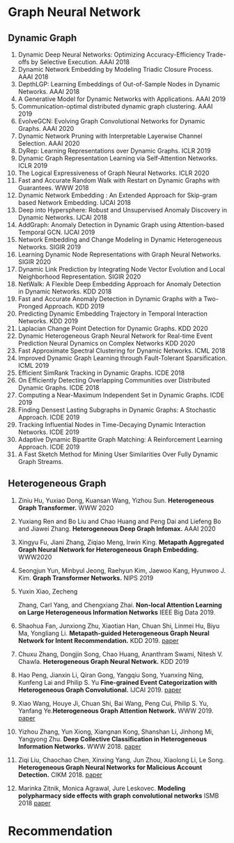 # Graph Neural Network

## Dynamic Graph

1. Dynamic Deep Neural Networks: Optimizing Accuracy-Efficiency Trade-offs by Selective Execution. AAAI 2018
2. Dynamic Network Embedding by Modeling Triadic Closure Process. AAAI 2018
3. DepthLGP: Learning Embeddings of Out-of-Sample Nodes in Dynamic Networks. AAAI 2018
4. A Generative Model for Dynamic Networks with Applications. AAAI 2019
5. Communication-optimal distributed dynamic graph clustering. AAAI 2019
6. EvolveGCN: Evolving Graph Convolutional Networks for Dynamic Graphs. AAAI 2020
7. Dynamic Network Pruning with Interpretable Layerwise Channel Selection. AAAI 2020
8. DyRep: Learning Representations over Dynamic Graphs. ICLR 2019
9. Dynamic Graph Representation Learning via Self-Attention Networks. ICLR 2019
10. The Logical Expressiveness of Graph Neural Networks. ICLR 2020 
11. Fast and Accurate Random Walk with Restart on Dynamic Graphs with Guarantees. WWW 2018
12. Dynamic Network Embedding : An Extended Approach for Skip-gram based Network Embedding. IJCAI 2018
13. Deep into Hypersphere: Robust and Unsupervised Anomaly Discovery in Dynamic Networks. IJCAI 2018
14. AddGraph: Anomaly Detection in Dynamic Graph using Attention-based Temporal GCN. IJCAI 2019
15. Network Embedding and Change Modeling in Dynamic Heterogeneous Networks. SIGIR 2019
16. Learning Dynamic Node Representations with Graph Neural Networks. SIGIR 2020
17. Dynamic Link Prediction by Integrating Node Vector Evolution and Local Neighborhood Representation. SIGIR 2020
18. NetWalk: A Flexible Deep Embedding Approach for Anomaly Detection in Dynamic Networks. KDD 2018
19. Fast and Accurate Anomaly Detection in Dynamic Graphs with a Two-Pronged Approach. KDD 2019
20. Predicting Dynamic Embedding Trajectory in Temporal Interaction Networks. KDD 2019
21. Laplacian Change Point Detection for Dynamic Graphs. KDD 2020
22. Dynamic Heterogeneous Graph Neural Network for Real-time Event Prediction
    Neural Dynamics on Complex Networks KDD 2020
23. Fast Approximate Spectral Clustering for Dynamic Networks. ICML 2018
24. Improved Dynamic Graph Learning through Fault-Tolerant Sparsification. ICML 2019
25. Efficient SimRank Tracking in Dynamic Graphs. ICDE 2018
26. On Efficiently Detecting Overlapping Communities over Distributed Dynamic Graphs. ICDE 2018
27. Computing a Near-Maximum Independent Set in Dynamic Graphs. ICDE 2019
28. Finding Densest Lasting Subgraphs in Dynamic Graphs: A Stochastic Approach. ICDE 2019
29. Tracking Influential Nodes in Time-Decaying Dynamic Interaction Networks. ICDE 2019
30. Adaptive Dynamic Bipartite Graph Matching: A Reinforcement Learning Approach. ICDE 2019
31. A Fast Sketch Method for Mining User Similarities Over Fully Dynamic Graph Streams. 

## Heterogeneous Graph 

1. Ziniu Hu, Yuxiao Dong, Kuansan Wang, Yizhou Sun. **Heterogeneous Graph Transformer.** WWW 2020

2. Yuxiang Ren and Bo Liu and Chao Huang and Peng Dai and Liefeng Bo and Jiawei Zhang. **Heterogeneous Deep Graph Infomax.** AAAI 2020

3. Xingyu Fu, Jiani Zhang, Ziqiao Meng, Irwin King. **Metapath Aggregated Graph Neural Network for Heterogeneous Graph Embedding.** WWW2020

4. Seongjun Yun, Minbyul Jeong, Raehyun Kim, Jaewoo Kang, Hyunwoo J. Kim. **Graph Transformer Networks.** NIPS 2019

5. Yuxin Xiao, Zecheng

   Zhang, Carl Yang, and Chengxiang Zhai. **Non-local Attention Learning on Large Heterogeneous Information Networks** IEEE Big Data 2019.

6. Shaohua Fan, Junxiong Zhu, Xiaotian Han, Chuan Shi, Linmei Hu, Biyu Ma, Yongliang Li. **Metapath-guided Heterogeneous Graph Neural Network for Intent Recommendation.** KDD 2019. [paper](https://dl.acm.org/citation.cfm?id=3330673)

7. Chuxu Zhang, Dongjin Song, Chao Huang, Ananthram Swami, Nitesh V. Chawla. **Heterogeneous Graph Neural Network.** KDD 2019

8. Hao Peng, Jianxin Li, Qiran Gong, Yangqiu Song, Yuanxing Ning, Kunfeng Lai  and Philip S. Yu **Fine-grained Event Categorization with Heterogeneous Graph Convolutional.** IJCAI 2019. [paper](https://arxiv.org/abs/1906.04580)

9. Xiao Wang, Houye Ji, Chuan Shi, Bai Wang, Peng Cui, Philip S. Yu, Yanfang Ye.**Heterogeneous Graph Attention Network.** WWW 2019. [paper](https://github.com/Jhy1993/HAN)

10. Yizhou Zhang, Yun Xiong, Xiangnan Kong, Shanshan Li, Jinhong Mi, Yangyong Zhu. **Deep Collective Classification in Heterogeneous Information Networks.** WWW 2018. [paper](https://dl.acm.org/citation.cfm?id=3186106)

11. Ziqi Liu, Chaochao Chen, Xinxing Yang, Jun Zhou, Xiaolong Li, Le Song. **Heterogeneous Graph Neural Networks for Malicious Account Detection.** CIKM 2018.   [paper](https://dl.acm.org/citation.cfm?id=3272010)

12. Marinka Zitnik, Monica Agrawal, Jure Leskovec. **Modeling polypharmacy side effects with graph convolutional networks** ISMB 2018 [paper](https://arxiv.org/abs/1802.00543 )





# Recommendation

